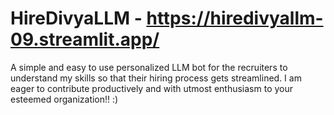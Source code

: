 # HireDivyaLLM - https://hiredivyallm-09.streamlit.app/
A simple and easy to use personalized LLM bot for the recruiters to understand my skills so that their hiring process gets streamlined. I am eager to contribute productively and with utmost enthusiasm to your esteemed organization!! :)

